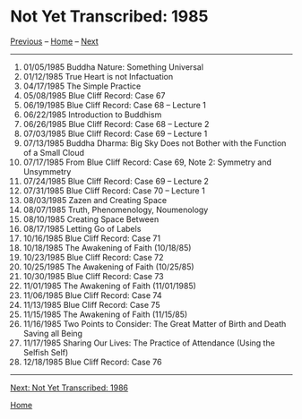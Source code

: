 <a name="0"></a>
# Not Yet Transcribed: 1985

[Previous](unfinished-1984#0) – 
[Home](index#1985) – 
[Next](unfinished-1986#0)

---
1. 01/05/1985	Buddha Nature: Something Universal	
1. 01/12/1985	True Heart is not Infactuation	
1. 04/17/1985	The Simple Practice	
1. 05/08/1985	Blue Cliff Record: Case 67
1. 06/19/1985	Blue Cliff Record: Case 68 – Lecture 1
1. 06/22/1985	Introduction to Buddhism	
1. 06/26/1985	Blue Cliff Record: Case 68 – Lecture 2
1. 07/03/1985	Blue Cliff Record: Case 69 – Lecture 1
1. 07/13/1985	Buddha Dharma: Big Sky Does not Bother with the Function of a Small Cloud	
1. 07/17/1985	From Blue Cliff Record: Case 69, Note 2: Symmetry and Unsymmetry	
1. 07/24/1985	Blue Cliff Record: Case 69 – Lecture 2
1. 07/31/1985	Blue Cliff Record: Case 70 – Lecture 1
1. 08/03/1985	Zazen and Creating Space	
1. 08/07/1985	Truth, Phenomenology, Noumenology	
1. 08/10/1985	Creating Space Between	
1. 08/17/1985	Letting Go of Labels	
1. 10/16/1985	Blue Cliff Record: Case 71
1. 10/18/1985	The Awakening of Faith (10/18/85)	
1. 10/23/1985	Blue Cliff Record: Case 72	
1. 10/25/1985	The Awakening of Faith (10/25/85)	
1. 10/30/1985	Blue Cliff Record: Case 73
1. 11/01/1985	The Awakening of Faith (11/01/1985)	
1. 11/06/1985	Blue Cliff Record: Case 74
1. 11/13/1985	Blue Cliff Record: Case 75	
1. 11/15/1985	The Awakening of Faith (11/15/85)	
1. 11/16/1985	Two Points to Consider: The Great Matter of Birth and Death Saving all Being	
1. 11/17/1985	Sharing Our Lives: The Practice of Attendance (Using the Selfish Self)
1. 12/18/1985	Blue Cliff Record: Case 76

---
[Next: Not Yet Transcribed: 1986](unfinished-1986#0)

[Home](index#1985)

